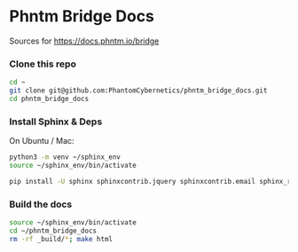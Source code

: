 # Phntm Bridge Docs

Sources for https://docs.phntm.io/bridge

### Clone this repo
```bash
cd ~
git clone git@github.com:PhantomCybernetics/phntm_bridge_docs.git
cd phntm_bridge_docs
```

### Install Sphinx & Deps
On Ubuntu / Mac:

```bash
python3 -m venv ~/sphinx_env
source ~/sphinx_env/bin/activate

pip install -U sphinx sphinxcontrib.jquery sphinxcontrib.email sphinx_rtd_theme
```

### Build the docs
```bash
source ~/sphinx_env/bin/activate
cd ~/phntm_bridge_docs
rm -rf _build/*; make html
```
